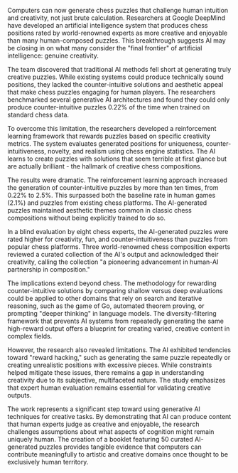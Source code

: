Computers can now generate chess puzzles that challenge human intuition and creativity, not just brute calculation. Researchers at Google DeepMind have developed an artificial intelligence system that produces chess positions rated by world-renowned experts as more creative and enjoyable than many human-composed puzzles. This breakthrough suggests AI may be closing in on what many consider the "final frontier" of artificial intelligence: genuine creativity.

The team discovered that traditional AI methods fell short at generating truly creative puzzles. While existing systems could produce technically sound positions, they lacked the counter-intuitive solutions and aesthetic appeal that make chess puzzles engaging for human players. The researchers benchmarked several generative AI architectures and found they could only produce counter-intuitive puzzles 0.22% of the time when trained on standard chess data.

To overcome this limitation, the researchers developed a reinforcement learning framework that rewards puzzles based on specific creativity metrics. The system evaluates generated positions for uniqueness, counter-intuitiveness, novelty, and realism using chess engine statistics. The AI learns to create puzzles with solutions that seem terrible at first glance but are actually brilliant - the hallmark of creative chess compositions.

The results were dramatic. The reinforcement learning approach increased the generation of counter-intuitive puzzles by more than ten times, from 0.22% to 2.5%. This surpassed both the baseline rate in human games (2.1%) and puzzles from existing chess platforms. The AI-generated puzzles maintained aesthetic themes common in classic chess compositions without being explicitly trained to do so.

In a blind evaluation by eight chess experts, the AI-generated puzzles were rated higher for creativity, fun, and counter-intuitiveness than puzzles from popular chess platforms. Three world-renowned chess composition experts reviewed a curated collection of the AI's output and acknowledged their creativity, calling the collection "a pioneering advancement in human-AI partnership in composition."

The implications extend beyond chess. The methodology for rewarding counter-intuitive solutions by comparing shallow versus deep evaluations could be applied to other domains that rely on search and iterative reasoning, such as the game of Go, automated theorem proving, or prompting "deeper thinking" in language models. The diversity-filtering framework that prevents AI systems from repeatedly generating the same high-reward output offers a blueprint for creating varied, creative content in complex fields.

However, the research also revealed limitations. The AI exhibited tendencies toward "reward hacking," such as generating the same puzzle repeatedly or creating unrealistic positions with excessive pieces. While constraints helped mitigate these issues, there remains a gap in understanding creativity due to its subjective, multifaceted nature. The study emphasizes that expert human evaluation remains essential for validating creative outputs.

The work represents a significant step toward using generative AI techniques for creative tasks. By demonstrating that AI can produce content that human experts judge as creative and enjoyable, the research challenges assumptions about what aspects of cognition might remain uniquely human. The creation of a booklet featuring 50 curated AI-generated puzzles provides tangible evidence that computers can contribute meaningfully to artistic and creative domains once thought to be exclusively human territory.